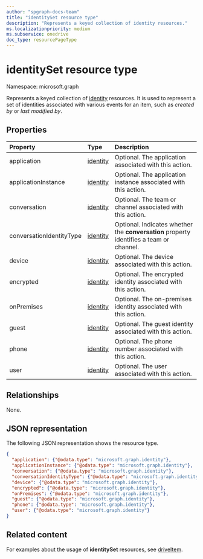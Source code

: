 ```yaml
---
author: "spgraph-docs-team"
title: "identitySet resource type"
description: "Represents a keyed collection of identity resources."
ms.localizationpriority: medium
ms.subservice: onedrive
doc_type: resourcePageType
---
```


# identitySet resource type

Namespace: microsoft.graph

Represents a keyed collection of [identity](identity.md) resources. It is used to represent a set of identities associated with various events for an item, such as _created by_ or _last modified by_.

## Properties

| Property    | Type                    | Description                                            |
|:------------|:------------------------|:-------------------------------------------------------|
| application | [identity](identity.md) | Optional. The application associated with this action.  |
| applicationInstance | [identity](identity.md) | Optional. The application instance associated with this action.  |
| conversation| [identity](identity.md) | Optional. The team or channel associated with this action.       |
| conversationIdentityType| [identity](identity.md) | Optional. Indicates whether the **conversation** property identifies a team or channel.|
| device      | [identity](identity.md) | Optional. The device associated with this action.       |
| encrypted       | [identity](identity.md) | Optional. The encrypted identity associated with this action. |
| onPremises       | [identity](identity.md) | Optional. The on-premises identity associated with this action. |
| guest       | [identity](identity.md) | Optional. The guest identity associated with this action. |
| phone       | [identity](identity.md) | Optional. The phone number associated with this action. |
| user        | [identity](identity.md) | Optional. The user associated with this action.         |

## Relationships

None.

## JSON representation

The following JSON representation shows the resource type.

<!-- { "blockType": "resource", "@odata.type": "microsoft.graph.identitySet",
       "optionalProperties": ["application", "applicationInstance", "conversation", "conversationIdentityType", "encrypted", "onPremises", "guest", "phone", "user", "device"],
       "openType": true } -->
```json
{
  "application": {"@odata.type": "microsoft.graph.identity"},
  "applicationInstance": {"@odata.type": "microsoft.graph.identity"},
  "conversation": {"@odata.type": "microsoft.graph.identity"},
  "conversationIdentityType": {"@odata.type": "microsoft.graph.identity"},
  "device": {"@odata.type": "microsoft.graph.identity"},
  "encrypted": {"@odata.type": "microsoft.graph.identity"},
  "onPremises": {"@odata.type": "microsoft.graph.identity"},
  "guest": {"@odata.type": "microsoft.graph.identity"},
  "phone": {"@odata.type": "microsoft.graph.identity"},
  "user": {"@odata.type": "microsoft.graph.identity"}
}
```

## Related content

For examples about the usage of **identitySet** resources, see [driveItem](driveitem.md).


<!-- uuid: 8fcb5dbc-d5aa-4681-8e31-b001d5168d79
2015-10-25 14:57:30 UTC -->
<!-- {
  "type": "#page.annotation",
  "description": "Identity set is a collection of identities",
  "section": "documentation",
  "tocPath": "Resources/IdentitySet"
} -->

